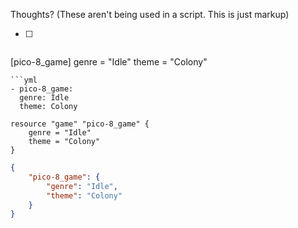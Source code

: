 Thoughts? (These aren't being used in a script. This is just markup)
- [ ] ```toml
[pico-8_game]
genre = "Idle"
theme = "Colony"
```
```yml
- pico-8_game:
  genre: Idle
  theme: Colony
```
```hcl
resource "game" "pico-8_game" {
	genre = "Idle"
	theme = "Colony"
}
```
```json
{
	"pico-8_game": {
		"genre": "Idle",
		"theme": "Colony"
	}
}
```